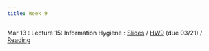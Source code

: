 ```yaml
---
title: Week 9
---
```


Mar 13
: Lecture 15: Information Hygiene
     : [Slides](https://docs.google.com/presentation/d/1j5rt4IMgSKdcxqnpQxnY-NfhNYwuqpSaE41rK-mlmhc/edit#slide=id.p) / [HW9](/assets/hw9.pdf) (due 03/21) <!--  [Notes](/lectures/lec16-cogbiases-1) /  --> / [Reading](https://hbr.org/2017/05/how-our-company-learned-to-make-better-predictions-about-everything)

<!-- Mar 15 -->
<!-- : Lecture 17: Statistical Street Fighting II -->
<!--     : [Notes](/lectures/lec17-cogbiases-2) / [Slides](https://docs.google.com/presentation/d/1l3O32lyBNvUuJEjEWynbsJgKTmi75xcfQHTAV8qlyuk/edit#slide=id.g11dcc42e044_0_93) -->

<!-- Mar 17 -->
<!-- : Discussion 9 -->
<!--     :  [Discussion worksheet](https://docs.google.com/document/d/1ziuiIXWHnxZJawvU5KNaVkfIx5J6Hzaez6uzNx-D0W8/edit?usp=sharing) -->
    
